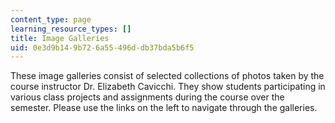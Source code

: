 ```yaml
---
content_type: page
learning_resource_types: []
title: Image Galleries
uid: 0e3d9b14-9b72-6a55-496d-db37bda5b6f5
---
```


These image galleries consist of selected collections of photos taken by the course instructor Dr. Elizabeth Cavicchi. They show students participating in various class projects and assignments during the course over the semester. Please use the links on the left to navigate through the galleries.
